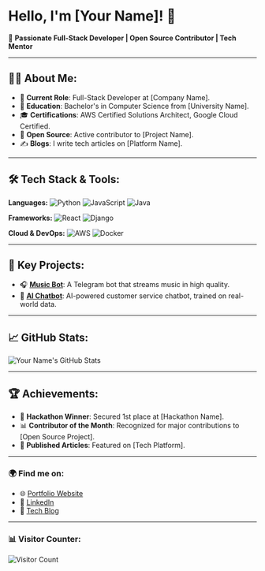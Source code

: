 # Hello, I'm [Your Name]! 👋

🎯 **Passionate Full-Stack Developer | Open Source Contributor | Tech Mentor**

---

## 🧑‍💻 **About Me:**
- 💼 **Current Role**: Full-Stack Developer at [Company Name].
- 📜 **Education**: Bachelor's in Computer Science from [University Name].
- 🎓 **Certifications**: AWS Certified Solutions Architect, Google Cloud Certified.
- 👥 **Open Source**: Active contributor to [Project Name].
- ✍️ **Blogs**: I write tech articles on [Platform Name].

---

## 🛠️ **Tech Stack & Tools**:
**Languages:**
![Python](https://img.shields.io/badge/Python-3776AB?style=for-the-badge&logo=python&logoColor=white)
![JavaScript](https://img.shields.io/badge/JavaScript-F7DF1E?style=for-the-badge&logo=javascript&logoColor=black)
![Java](https://img.shields.io/badge/Java-ED8B00?style=for-the-badge&logo=java&logoColor=white)

**Frameworks:**
![React](https://img.shields.io/badge/React-20232A?style=for-the-badge&logo=react&logoColor=61DAFB)
![Django](https://img.shields.io/badge/Django-092E20?style=for-the-badge&logo=django&logoColor=white)

**Cloud & DevOps:**
![AWS](https://img.shields.io/badge/AWS-232F3E?style=for-the-badge&logo=amazonaws&logoColor=white)
![Docker](https://img.shields.io/badge/Docker-2496ED?style=for-the-badge&logo=docker&logoColor=white)

---

## 🚀 **Key Projects:**
- 🎧 **[Music Bot](https://github.com/your-username/music-bot)**: A Telegram bot that streams music in high quality.
- 🤖 **[AI Chatbot](https://github.com/your-username/ai-chatbot)**: AI-powered customer service chatbot, trained on real-world data.

---

## 📈 **GitHub Stats**:
![Your Name's GitHub Stats](https://github-readme-stats.vercel.app/api?username=your-username&show_icons=true&theme=radical)

---

## 🏆 **Achievements**:
- 🥇 **Hackathon Winner**: Secured 1st place at [Hackathon Name].
- 📊 **Contributor of the Month**: Recognized for major contributions to [Open Source Project].
- 📕 **Published Articles**: Featured on [Tech Platform].

---

### 🌍 **Find me on:**
- 🌐 [Portfolio Website](https://your-website.com)
- 💼 [LinkedIn](https://linkedin.com/in/your-profile)
- 📝 [Tech Blog](https://medium.com/@your-username)

---

### 📊 **Visitor Counter**:
![Visitor Count](https://komarev.com/ghpvc/?username=your-username&style=flat-square&color=blue)
